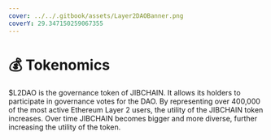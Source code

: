```yaml
---
cover: ../../.gitbook/assets/Layer2DAOBanner.png
coverY: 29.347150259067355
---
```


# 💰 Tokenomics

$L2DAO is the governance token of JIBCHAIN. It allows its holders to participate in governance votes for the DAO. By representing over 400,000 of the most active Ethereum Layer 2 users, the utility of the JIBCHAIN token increases. Over time JIBCHAIN becomes bigger and more diverse, further increasing the utility of the token.
